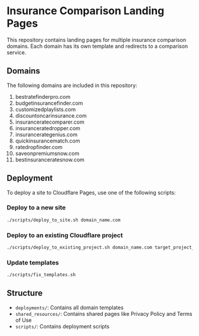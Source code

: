# Insurance Comparison Landing Pages

This repository contains landing pages for multiple insurance comparison domains. Each domain has its own template and redirects to a comparison service.

## Domains

The following domains are included in this repository:

1. bestratefinderpro.com
2. budgetinsurancefinder.com
3. customizedplaylists.com
4. discountoncarinsurance.com
5. insuranceratecomparer.com
6. insuranceratedropper.com
7. insurancerategenius.com
8. quickinsurancematch.com
9. ratedropfinder.com
10. saveonpremiumsnow.com
11. bestinsuranceratesnow.com

## Deployment

To deploy a site to Cloudflare Pages, use one of the following scripts:

### Deploy to a new site
```bash
./scripts/deploy_to_site.sh domain_name.com
```

### Deploy to an existing Cloudflare project
```bash
./scripts/deploy_to_existing_project.sh domain_name.com target_project_name
```

### Update templates
```bash
./scripts/fix_templates.sh
```

## Structure

- `deployments/`: Contains all domain templates
- `shared_resources/`: Contains shared pages like Privacy Policy and Terms of Use
- `scripts/`: Contains deployment scripts
